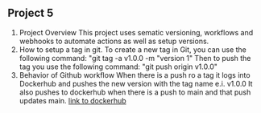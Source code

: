 ## Project 5
1. Project Overview
This project uses sematic versioning, workflows and webhooks to automate actions as well as setup versions.
2. How to setup a tag in git.
To create a new tag in Git, you can use the following command: "git tag -a v1.0.0 -m "version 1"
Then to push the tag you use the following command: "git push origin v1.0.0"
3. Behavior of Github workflow
When there is a push ro a tag it logs into Dockerhub and pushes the new version with the tag name e.i. v1.0.0
It also pushes to dockerhub when there is a push to main and that push updates main.
[link to dockerhub](https://hub.docker.com/repository/docker/cheetahjohn04/website/general)